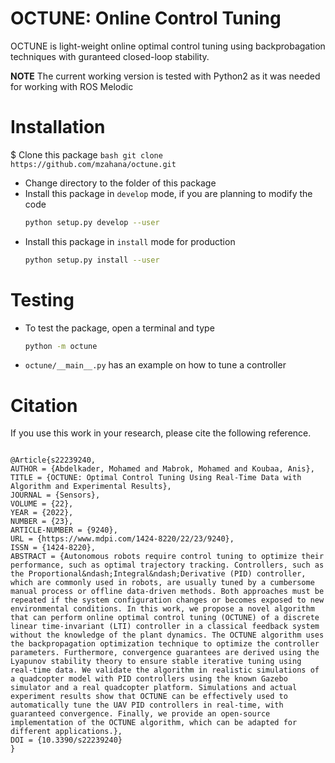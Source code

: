 # OCTUNE: Online Control Tuning
OCTUNE is light-weight online optimal control tuning using backprobagation techniques with guranteed closed-loop stability.

**NOTE** The current working version is tested with Python2 as it was needed for working with ROS Melodic

# Installation
$ Clone this package
    ```bash
    git clone https://github.com/mzahana/octune.git
    ```
* Change directory to the folder of this package
* Install this package in `develop` mode, if you are planning to modify the code
    ```sh
    python setup.py develop --user
    ```
* Install this package in `install` mode for production
    ```sh
    python setup.py install --user
    ```
# Testing
* To test the package, open a terminal and type
    ```sh
    python -m octune
    ```
* `octune/__main__.py` has an example on how to tune a controller
# Citation
If you use this work in your research, please cite the following reference.
```

@Article{s22239240,
AUTHOR = {Abdelkader, Mohamed and Mabrok, Mohamed and Koubaa, Anis},
TITLE = {OCTUNE: Optimal Control Tuning Using Real-Time Data with Algorithm and Experimental Results},
JOURNAL = {Sensors},
VOLUME = {22},
YEAR = {2022},
NUMBER = {23},
ARTICLE-NUMBER = {9240},
URL = {https://www.mdpi.com/1424-8220/22/23/9240},
ISSN = {1424-8220},
ABSTRACT = {Autonomous robots require control tuning to optimize their performance, such as optimal trajectory tracking. Controllers, such as the Proportional&ndash;Integral&ndash;Derivative (PID) controller, which are commonly used in robots, are usually tuned by a cumbersome manual process or offline data-driven methods. Both approaches must be repeated if the system configuration changes or becomes exposed to new environmental conditions. In this work, we propose a novel algorithm that can perform online optimal control tuning (OCTUNE) of a discrete linear time-invariant (LTI) controller in a classical feedback system without the knowledge of the plant dynamics. The OCTUNE algorithm uses the backpropagation optimization technique to optimize the controller parameters. Furthermore, convergence guarantees are derived using the Lyapunov stability theory to ensure stable iterative tuning using real-time data. We validate the algorithm in realistic simulations of a quadcopter model with PID controllers using the known Gazebo simulator and a real quadcopter platform. Simulations and actual experiment results show that OCTUNE can be effectively used to automatically tune the UAV PID controllers in real-time, with guaranteed convergence. Finally, we provide an open-source implementation of the OCTUNE algorithm, which can be adapted for different applications.},
DOI = {10.3390/s22239240}
}
```
